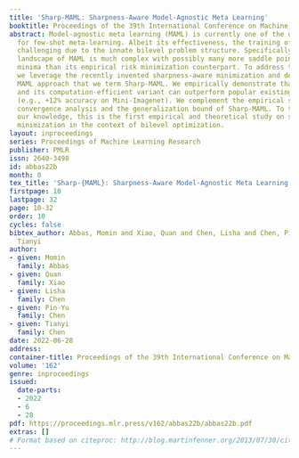```yaml
---
title: 'Sharp-MAML: Sharpness-Aware Model-Agnostic Meta Learning'
booktitle: Proceedings of the 39th International Conference on Machine Learning
abstract: Model-agnostic meta learning (MAML) is currently one of the dominating approaches
  for few-shot meta-learning. Albeit its effectiveness, the training of MAML can be
  challenging due to the innate bilevel problem structure. Specifically, the loss
  landscape of MAML is much complex with possibly many more saddle points and local
  minima than its empirical risk minimization counterpart. To address this challenge,
  we leverage the recently invented sharpness-aware minimization and develop a sharpness-aware
  MAML approach that we term Sharp-MAML. We empirically demonstrate that Sharp-MAML
  and its computation-efficient variant can outperform popular existing MAML baselines
  (e.g., +12% accuracy on Mini-Imagenet). We complement the empirical study with the
  convergence analysis and the generalization bound of Sharp-MAML. To the best of
  our knowledge, this is the first empirical and theoretical study on sharpness-aware
  minimization in the context of bilevel optimization.
layout: inproceedings
series: Proceedings of Machine Learning Research
publisher: PMLR
issn: 2640-3498
id: abbas22b
month: 0
tex_title: 'Sharp-{MAML}: Sharpness-Aware Model-Agnostic Meta Learning'
firstpage: 10
lastpage: 32
page: 10-32
order: 10
cycles: false
bibtex_author: Abbas, Momin and Xiao, Quan and Chen, Lisha and Chen, Pin-Yu and Chen,
  Tianyi
author:
- given: Momin
  family: Abbas
- given: Quan
  family: Xiao
- given: Lisha
  family: Chen
- given: Pin-Yu
  family: Chen
- given: Tianyi
  family: Chen
date: 2022-06-28
address:
container-title: Proceedings of the 39th International Conference on Machine Learning
volume: '162'
genre: inproceedings
issued:
  date-parts:
  - 2022
  - 6
  - 28
pdf: https://proceedings.mlr.press/v162/abbas22b/abbas22b.pdf
extras: []
# Format based on citeproc: http://blog.martinfenner.org/2013/07/30/citeproc-yaml-for-bibliographies/
---
```

